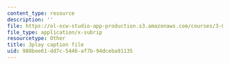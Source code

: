 ```yaml
---
content_type: resource
description: ''
file: https://ol-ocw-studio-app-production.s3.amazonaws.com/courses/3-091sc-introduction-to-solid-state-chemistry-fall-2010/988bee61dd7c5446af7b94dceba91135_giPLtjL0Mnc.vtt
file_type: application/x-subrip
resourcetype: Other
title: 3play caption file
uid: 988bee61-dd7c-5446-af7b-94dceba91135
---
```

